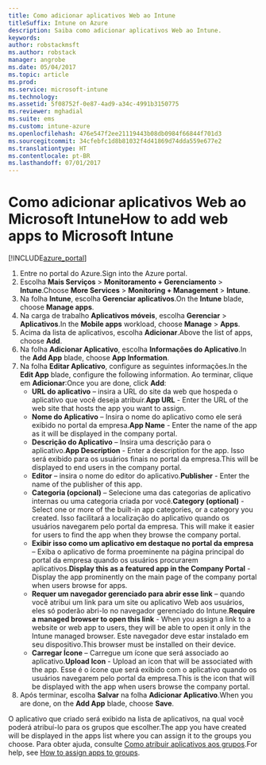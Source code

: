 ```yaml
---
title: Como adicionar aplicativos Web ao Intune
titleSuffix: Intune on Azure
description: Saiba como adicionar aplicativos Web ao Intune.
keywords: 
author: robstackmsft
ms.author: robstack
manager: angrobe
ms.date: 05/04/2017
ms.topic: article
ms.prod: 
ms.service: microsoft-intune
ms.technology: 
ms.assetid: 5f08752f-0e87-4ad9-a34c-4991b3150775
ms.reviewer: mghadial
ms.suite: ems
ms.custom: intune-azure
ms.openlocfilehash: 476e547f2ee21119443b08db0984f66844f701d3
ms.sourcegitcommit: 34cfebfc1d8b81032f4d41869d74dda559e677e2
ms.translationtype: HT
ms.contentlocale: pt-BR
ms.lasthandoff: 07/01/2017
---
```

# <span data-ttu-id="1cc4e-103">Como adicionar aplicativos Web ao Microsoft Intune</span><span class="sxs-lookup"><span data-stu-id="1cc4e-103">How to add web apps to Microsoft Intune</span></span>
<a id="how-to-add-web-apps-to-microsoft-intune" class="xliff"></a>

[!INCLUDE[azure_portal](./includes/azure_portal.md)]

1. <span data-ttu-id="1cc4e-104">Entre no portal do Azure.</span><span class="sxs-lookup"><span data-stu-id="1cc4e-104">Sign into the Azure portal.</span></span>
2. <span data-ttu-id="1cc4e-105">Escolha **Mais Serviços** > **Monitoramento + Gerenciamento** > **Intune**.</span><span class="sxs-lookup"><span data-stu-id="1cc4e-105">Choose **More Services** > **Monitoring + Management** > **Intune**.</span></span>
3. <span data-ttu-id="1cc4e-106">Na folha **Intune**, escolha **Gerenciar aplicativos**.</span><span class="sxs-lookup"><span data-stu-id="1cc4e-106">On the **Intune** blade, choose **Manage apps**.</span></span>
4. <span data-ttu-id="1cc4e-107">Na carga de trabalho **Aplicativos móveis**, escolha **Gerenciar** > **Aplicativos**.</span><span class="sxs-lookup"><span data-stu-id="1cc4e-107">In the **Mobile apps** workload, choose **Manage** > **Apps**.</span></span>
5. <span data-ttu-id="1cc4e-108">Acima da lista de aplicativos, escolha **Adicionar**.</span><span class="sxs-lookup"><span data-stu-id="1cc4e-108">Above the list of apps, choose **Add**.</span></span>
6. <span data-ttu-id="1cc4e-109">Na folha **Adicionar Aplicativo**, escolha **Informações do Aplicativo**.</span><span class="sxs-lookup"><span data-stu-id="1cc4e-109">In the **Add App** blade, choose **App Information**.</span></span>
7. <span data-ttu-id="1cc4e-110">Na folha **Editar Aplicativo**, configure as seguintes informações.</span><span class="sxs-lookup"><span data-stu-id="1cc4e-110">In the **Edit App** blade, configure the following information.</span></span> <span data-ttu-id="1cc4e-111">Ao terminar, clique em **Adicionar**:</span><span class="sxs-lookup"><span data-stu-id="1cc4e-111">Once you are done, click **Add**:</span></span>
    - <span data-ttu-id="1cc4e-112">**URL do aplicativo** – insira a URL do site da web que hospeda o aplicativo que você deseja atribuir.</span><span class="sxs-lookup"><span data-stu-id="1cc4e-112">**App URL** - Enter the URL of the web site that hosts the app you want to assign.</span></span>
    - <span data-ttu-id="1cc4e-113">**Nome do Aplicativo** – Insira o nome do aplicativo como ele será exibido no portal da empresa.</span><span class="sxs-lookup"><span data-stu-id="1cc4e-113">**App Name** - Enter the name of the app as it will be displayed in the company portal.</span></span>
    - <span data-ttu-id="1cc4e-114">**Descrição do Aplicativo** – Insira uma descrição para o aplicativo.</span><span class="sxs-lookup"><span data-stu-id="1cc4e-114">**App Description** - Enter a description for the app.</span></span> <span data-ttu-id="1cc4e-115">Isso será exibido para os usuários finais no portal da empresa.</span><span class="sxs-lookup"><span data-stu-id="1cc4e-115">This will be displayed to end users in the company portal.</span></span>
    - <span data-ttu-id="1cc4e-116">**Editor** – insira o nome do editor do aplicativo.</span><span class="sxs-lookup"><span data-stu-id="1cc4e-116">**Publisher** - Enter the name of the publisher of this app.</span></span>
    - <span data-ttu-id="1cc4e-117">**Categoria (opcional)** – Selecione uma das categorias de aplicativo internas ou uma categoria criada por você.</span><span class="sxs-lookup"><span data-stu-id="1cc4e-117">**Category (optional)** - Select one or more of the built-in app categories, or a category you created.</span></span> <span data-ttu-id="1cc4e-118">Isso facilitará a localização do aplicativo quando os usuários navegarem pelo portal da empresa.
</span><span class="sxs-lookup"><span data-stu-id="1cc4e-118">This will make it easier for users to find the app when they browse the company portal.</span></span>
    - <span data-ttu-id="1cc4e-119">**Exibir isso como um aplicativo em destaque no portal da empresa** – Exiba o aplicativo de forma proeminente na página principal do portal da empresa quando os usuários procurarem aplicativos.</span><span class="sxs-lookup"><span data-stu-id="1cc4e-119">**Display this as a featured app in the Company Portal** - Display the app prominently on the main page of the company portal when users browse for apps.</span></span>
    - <span data-ttu-id="1cc4e-120">**Requer um navegador gerenciado para abrir esse link** – quando você atribui um link para um site ou aplicativo Web aos usuários, eles só poderão abri-lo no navegador gerenciado do Intune.</span><span class="sxs-lookup"><span data-stu-id="1cc4e-120">**Require a managed browser to open this link** - When you assign a link to a website or web app to users, they will be able to open it only in the Intune managed browser.</span></span> <span data-ttu-id="1cc4e-121">Este navegador deve estar instalado em seu dispositivo.</span><span class="sxs-lookup"><span data-stu-id="1cc4e-121">This browser must be installed on their device.</span></span>
    - <span data-ttu-id="1cc4e-122">**Carregar Ícone** – Carregue um ícone que será associado ao aplicativo.</span><span class="sxs-lookup"><span data-stu-id="1cc4e-122">**Upload Icon** - Upload an icon that will be associated with the app.</span></span> <span data-ttu-id="1cc4e-123">Esse é o ícone que será exibido com o aplicativo quando os usuários navegarem pelo portal da empresa.</span><span class="sxs-lookup"><span data-stu-id="1cc4e-123">This is the icon that will be displayed with the app when users browse the company portal.</span></span>
8. <span data-ttu-id="1cc4e-124">Após terminar, escolha **Salvar** na folha **Adicionar Aplicativo**.</span><span class="sxs-lookup"><span data-stu-id="1cc4e-124">When you are done, on the **Add App** blade, choose **Save**.</span></span>

<span data-ttu-id="1cc4e-125">O aplicativo que criado será exibido na lista de aplicativos, na qual você poderá atribuí-lo para os grupos que escolher.</span><span class="sxs-lookup"><span data-stu-id="1cc4e-125">The app you have created will be displayed in the apps list where you can assign it to the groups you choose.</span></span> <span data-ttu-id="1cc4e-126">Para obter ajuda, consulte [Como atribuir aplicativos aos grupos](apps-deploy.md).</span><span class="sxs-lookup"><span data-stu-id="1cc4e-126">For help, see [How to assign apps to groups](apps-deploy.md).</span></span>
